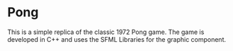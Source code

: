 # Pong
This is a simple replica of the classic 1972 Pong game.
The game is developed in C++ and uses the SFML Libraries for the graphic component.
